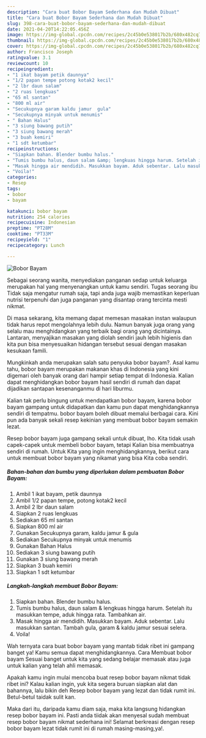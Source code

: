 ```yaml
---
description: "Cara buat Bobor Bayam Sederhana dan Mudah Dibuat"
title: "Cara buat Bobor Bayam Sederhana dan Mudah Dibuat"
slug: 398-cara-buat-bobor-bayam-sederhana-dan-mudah-dibuat
date: 2021-04-20T14:22:05.456Z
image: https://img-global.cpcdn.com/recipes/2c45b0e538017b2b/680x482cq70/bobor-bayam-foto-resep-utama.jpg
thumbnail: https://img-global.cpcdn.com/recipes/2c45b0e538017b2b/680x482cq70/bobor-bayam-foto-resep-utama.jpg
cover: https://img-global.cpcdn.com/recipes/2c45b0e538017b2b/680x482cq70/bobor-bayam-foto-resep-utama.jpg
author: Francisco Joseph
ratingvalue: 3.1
reviewcount: 10
recipeingredient:
- "1 ikat bayam petik daunnya"
- "1/2 papan tempe potong kotak2 kecil"
- "2 lbr daun salam"
- "2 ruas lengkuas"
- "65 ml santan"
- "800 ml air"
- "Secukupnya garam kaldu jamur  gula"
- "Secukupnya minyak untuk menumis"
- " Bahan Halus"
- "3 siung bawang putih"
- "3 siung bawang merah"
- "3 buah kemiri"
- "1 sdt ketumbar"
recipeinstructions:
- "Siapkan bahan. Blender bumbu halus."
- "Tumis bumbu halus, daun salam &amp; lengkuas hingga harum. Setelah itu masukkan tempe, aduk hingga rata. Tambahkan air."
- "Masak hingga air mendidih. Masukkan bayam. Aduk sebentar. Lalu masukkan santan. Tambah gula, garam &amp; kaldu jamur sesuai selera."
- "Voila!"
categories:
- Resep
tags:
- bobor
- bayam

katakunci: bobor bayam 
nutrition: 254 calories
recipecuisine: Indonesian
preptime: "PT28M"
cooktime: "PT33M"
recipeyield: "1"
recipecategory: Lunch

---
```



![Bobor Bayam](https://img-global.cpcdn.com/recipes/2c45b0e538017b2b/680x482cq70/bobor-bayam-foto-resep-utama.jpg)

Sebagai seorang wanita, menyediakan panganan sedap untuk keluarga merupakan hal yang menyenangkan untuk kamu sendiri. Tugas seorang ibu Tidak saja mengatur rumah saja, tapi anda juga wajib memastikan keperluan nutrisi terpenuhi dan juga panganan yang disantap orang tercinta mesti nikmat.

Di masa  sekarang, kita memang dapat memesan masakan instan walaupun tidak harus repot mengolahnya lebih dulu. Namun banyak juga orang yang selalu mau menghidangkan yang terbaik bagi orang yang dicintainya. Lantaran, menyajikan masakan yang diolah sendiri jauh lebih higienis dan kita pun bisa menyesuaikan hidangan tersebut sesuai dengan masakan kesukaan famili. 



Mungkinkah anda merupakan salah satu penyuka bobor bayam?. Asal kamu tahu, bobor bayam merupakan makanan khas di Indonesia yang kini digemari oleh banyak orang dari hampir setiap tempat di Indonesia. Kalian dapat menghidangkan bobor bayam hasil sendiri di rumah dan dapat dijadikan santapan kesenanganmu di hari liburmu.

Kalian tak perlu bingung untuk mendapatkan bobor bayam, karena bobor bayam gampang untuk didapatkan dan kamu pun dapat menghidangkannya sendiri di tempatmu. bobor bayam boleh dibuat memalui berbagai cara. Kini pun ada banyak sekali resep kekinian yang membuat bobor bayam semakin lezat.

Resep bobor bayam juga gampang sekali untuk dibuat, lho. Kita tidak usah capek-capek untuk membeli bobor bayam, tetapi Kalian bisa membuatnya sendiri di rumah. Untuk Kita yang ingin menghidangkannya, berikut cara untuk membuat bobor bayam yang nikamat yang bisa Kita coba sendiri.

<!--inarticleads1-->

##### Bahan-bahan dan bumbu yang diperlukan dalam pembuatan Bobor Bayam:

1. Ambil 1 ikat bayam, petik daunnya
1. Ambil 1/2 papan tempe, potong kotak2 kecil
1. Ambil 2 lbr daun salam
1. Siapkan 2 ruas lengkuas
1. Sediakan 65 ml santan
1. Siapkan 800 ml air
1. Gunakan Secukupnya garam, kaldu jamur &amp; gula
1. Sediakan Secukupnya minyak untuk menumis
1. Gunakan  Bahan Halus
1. Sediakan 3 siung bawang putih
1. Gunakan 3 siung bawang merah
1. Siapkan 3 buah kemiri
1. Siapkan 1 sdt ketumbar




<!--inarticleads2-->

##### Langkah-langkah membuat Bobor Bayam:

1. Siapkan bahan. Blender bumbu halus.
1. Tumis bumbu halus, daun salam &amp; lengkuas hingga harum. Setelah itu masukkan tempe, aduk hingga rata. Tambahkan air.
1. Masak hingga air mendidih. Masukkan bayam. Aduk sebentar. Lalu masukkan santan. Tambah gula, garam &amp; kaldu jamur sesuai selera.
1. Voila!




Wah ternyata cara buat bobor bayam yang mantab tidak ribet ini gampang banget ya! Kamu semua dapat menghidangkannya. Cara Membuat bobor bayam Sesuai banget untuk kita yang sedang belajar memasak atau juga untuk kalian yang telah ahli memasak.

Apakah kamu ingin mulai mencoba buat resep bobor bayam nikmat tidak ribet ini? Kalau kalian ingin, yuk kita segera buruan siapkan alat dan bahannya, lalu bikin deh Resep bobor bayam yang lezat dan tidak rumit ini. Betul-betul taidak sulit kan. 

Maka dari itu, daripada kamu diam saja, maka kita langsung hidangkan resep bobor bayam ini. Pasti anda tiidak akan menyesal sudah membuat resep bobor bayam nikmat sederhana ini! Selamat berkreasi dengan resep bobor bayam lezat tidak rumit ini di rumah masing-masing,ya!.

